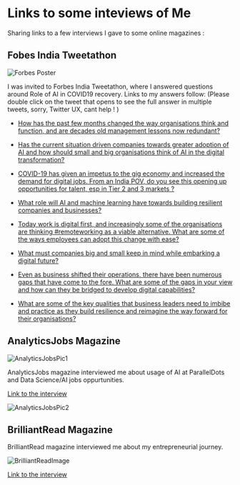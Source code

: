 # Links to some inteviews of Me

Sharing links to a few interviews I gave to some online magazines :

## Fobes India Tweetathon

![Forbes Poster]({{site.baseurl}}/images/ForbesTweetathon.jpg)

I was invited to Forbes India Tweetathon, where I answered questions around Role of AI in COVID19 recovery. Links to my answers follow: (Please double click on the tweet that opens to see the full answer in multiple tweets, sorry, Twitter UX, cant help ! )

* [How has the past few months changed the way organisations think and function, and are decades old management lessons now redundant? ](https://twitter.com/muktabh/status/1277568498680520704)

* [Has the current situation driven companies towards greater adoption of AI and how should small and big organisations think of AI in the digital transformation? ](https://twitter.com/forbes_india/status/1277569141369565189)

* [COVID-19 has given an impetus to the gig economy and increased the demand for digital jobs. From an India POV, do you see this opening up opportunities for talent, esp in Tier 2 and 3 markets ?  ](https://twitter.com/muktabh/status/1277576116664844288)

* [What role will AI and machine learning have towards building resilient companies and businesses? ](https://twitter.com/muktabh/status/1277579784327852034)

* [Today work is digital first, and increasingly some of the organisations are thinking #remoteworking as a viable alternative. What are some of the ways employees can adopt this change with ease?  ](https://twitter.com/muktabh/status/1277581327395504128)

* [What must companies big and small keep in mind while embarking a digital future?  ](https://twitter.com/muktabh/status/1277585603178057729)

* [Even as business shifted their operations, there have been numerous gaps that have come to the fore. What are some of the gaps in your view and how can they be bridged to develop digital capabilities? ](https://twitter.com/muktabh/status/1277590061802905600)

* [What are some of the key qualities that business leaders need to imbibe and practice as they build resilience and reimagine the way forward for their organisations? ](https://twitter.com/muktabh/status/1277582961433432065)

## AnalyticsJobs Magazine

![AnalyticsJobsPic1]({{site.baseurl}}/images/AJ1.jpg)

AnalyticsJobs magazine interviewed me about usage of AI at ParallelDots and Data Science/AI jobs oppurtunities.

[Link to the interview]([https://analyticsjobs.in/feature-startup/how-parallel-dots-is-using-ai-to-increase-products-visibility-in-retail-industry/?fbclid=IwAR3LWiMmFQR7bL62Fvrl5a_LC0PF1rnGAZ67Ag8er256DV4ZqrbgfpekDxY](https://analyticsjobs.in/feature-startup/how-parallel-dots-is-using-ai-to-increase-products-visibility-in-retail-industry/?fbclid=IwAR3LWiMmFQR7bL62Fvrl5a_LC0PF1rnGAZ67Ag8er256DV4ZqrbgfpekDxY))

![AnalyticsJobsPic2]({{site.baseurl}}/images/AJ2.jpg)

## BrilliantRead Magazine

BrilliantRead magazine interviewed me about my entrepreneurial journey.

![BrilliantReadImage]({{site.baseurl}}/images/BR.png)

[Link to the interview]([https://www.brilliantread.com/interview-with-muktabh-mayank-co-founder-at-paralleldots/?fbclid=IwAR2bwomJKQZDU7Tyj61ASFjn0ENPqWRjPWQjurFzCFv82yYl-F9_MriQ7yA](https://www.brilliantread.com/interview-with-muktabh-mayank-co-founder-at-paralleldots/?fbclid=IwAR2bwomJKQZDU7Tyj61ASFjn0ENPqWRjPWQjurFzCFv82yYl-F9_MriQ7yA))
